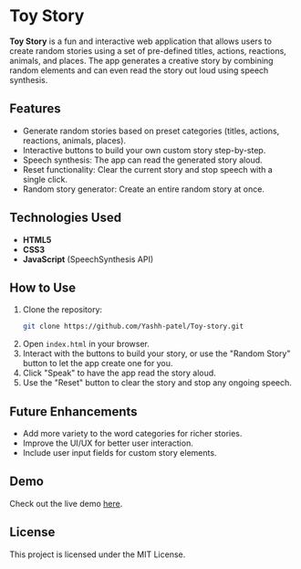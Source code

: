# Toy Story

**Toy Story** is a fun and interactive web application that allows users to create random stories using a set of pre-defined titles, actions, reactions, animals, and places. The app generates a creative story by combining random elements and can even read the story out loud using speech synthesis.

## Features
- Generate random stories based on preset categories (titles, actions, reactions, animals, places).
- Interactive buttons to build your own custom story step-by-step.
- Speech synthesis: The app can read the generated story aloud.
- Reset functionality: Clear the current story and stop speech with a single click.
- Random story generator: Create an entire random story at once.

## Technologies Used
- **HTML5**
- **CSS3**
- **JavaScript** (SpeechSynthesis API)

## How to Use
1. Clone the repository:
    ```bash
    git clone https://github.com/Yashh-patel/Toy-story.git
    ```
2. Open `index.html` in your browser.
3. Interact with the buttons to build your story, or use the "Random Story" button to let the app create one for you.
4. Click "Speak" to have the app read the story aloud.
5. Use the "Reset" button to clear the story and stop any ongoing speech.

## Future Enhancements
- Add more variety to the word categories for richer stories.
- Improve the UI/UX for better user interaction.
- Include user input fields for custom story elements.

## Demo
Check out the live demo [here](#).

## License
This project is licensed under the MIT License.
